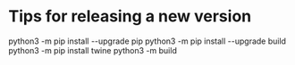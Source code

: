 # Tips for releasing a new version
python3 -m pip install --upgrade pip
python3 -m pip install --upgrade build
python3 -m pip install twine
python3 -m build